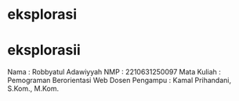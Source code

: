 ﻿# eksplorasi
# eksplorasii
Nama : Robbyatul Adawiyyah
NMP : 2210631250097
Mata Kuliah : Pemograman Berorientasi Web
Dosen Pengampu : Kamal Prihandani, S.Kom., M.Kom.
